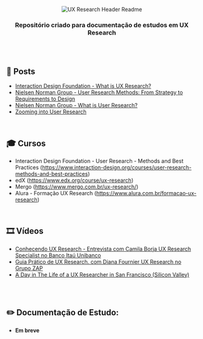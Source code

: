 <div align="center">
 
 ![UX Research Header Readme](imagens/ux-research.png)

  ### **Repositório criado para documentação de estudos em UX Research**
</div>
<br><br>

## 📰 Posts

+ [Interaction Design Foundation - What is UX Research?](https://www.interaction-design.org/literature/topics/ux-research)
+ [Nielsen Norman Group - User Research Methods: From Strategy to Requirements to Design](https://www.nngroup.com/courses/research-beyond-user-testing/)
+ [Nielsen Norman Group - What is User Research?](https://www.interaction-design.org/literature/topics/user-research)
+ [Zooming into User Research](https://medium.com/@camila.brj)

<br>

## 🎓 Cursos

+ Interaction Design Foundation - User Research - Methods and Best Practices (https://www.interaction-design.org/courses/user-research-methods-and-best-practices)
+ edX (https://www.edx.org/course/ux-research)
+ Mergo (https://www.mergo.com.br/ux-research/)
+ Alura - Formação UX Research (https://www.alura.com.br/formacao-ux-research)

<br>

## 🎞️ Vídeos

+ [Conhecendo UX Research - Entrevista com Camila Borja UX Research Specialist no Banco Itaú Unibanco](https://www.youtube.com/watch?v=82V4cpzDlw0&ab_channel=DesignTeam)
+ [Guia Prático de UX Research. com Diana Fournier UX Research no Grupo ZAP](https://www.youtube.com/watch?v=C6urHjGxRE4&ab_channel=Xlab)
+ [A Day in The Life of a UX Researcher in San Francisco (Silicon Valley)](https://www.youtube.com/watch?v=6xO4ltetSZE&ab_channel=KevinLiang)


<br>


<br>

## ✏️ Documentação de Estudo:

+ **Em breve**